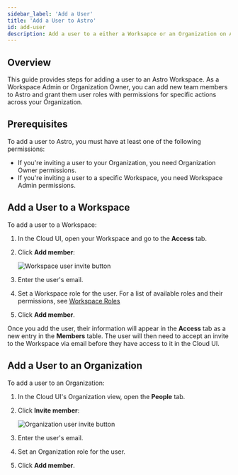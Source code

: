 ```yaml
---
sidebar_label: 'Add a User'
title: 'Add a User to Astro'
id: add-user
description: Add a user to a either a Worksapce or an Organization on Astro.
---
```


## Overview

This guide provides steps for adding a user to an Astro Workspace. As a Workspace Admin or Organization Owner, you can add new team members to Astro and grant them user roles with permissions for specific actions across your Organization.

## Prerequisites

To add a user to Astro, you must have at least one of the following permissions:

- If you're inviting a user to your Organization, you need Organization Owner permissions.
- If you're inviting a user to a specific Workspace, you need Workspace Admin permissions.

## Add a User to a Workspace

To add a user to a Workspace:

1. In the Cloud UI, open your Workspace and go to the **Access** tab.
2. Click **Add member**:

    ![Workspace user invite button](/img/docs/add-user.png)

3. Enter the user's email.
4. Set a Workspace role for the user. For a list of available roles and their permissions, see [Workspace Roles](user-permissions.md#workspace-roles)
5. Click **Add member**.

Once you add the user, their information will appear in the **Access** tab as a new entry in the **Members** table. The user will then need to accept an invite to the Workspace via email before they have access to it in the Cloud UI.

## Add a User to an Organization

To add a user to an Organization:

1. In the Cloud UI's Organization view, open the **People** tab.
2. Click **Invite member**:

    ![Organization user invite button](/img/docs/invite-org-user.png)

3. Enter the user's email.
4. Set an Organization role for the user. 
5. Click **Add member**.
